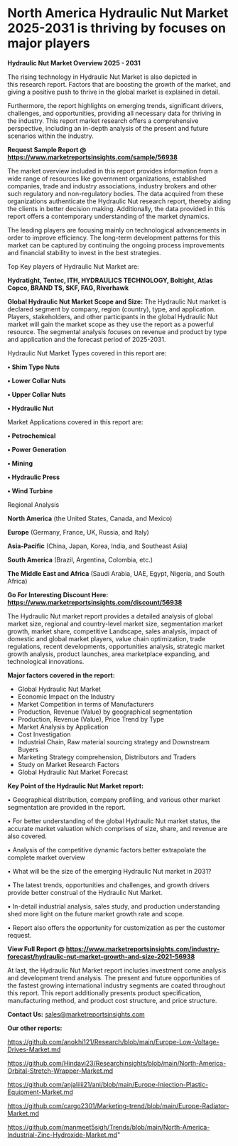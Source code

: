 # North America Hydraulic Nut Market 2025-2031 is thriving by focuses on major players

<Strong> Hydraulic Nut Market Overview 2025 - 2031</strong>

The rising technology in Hydraulic Nut Market is also depicted in this research report. Factors that are boosting the growth of the market, and giving a positive push to thrive in the global market is explained in detail.

Furthermore, the report highlights on emerging trends, significant drivers, challenges, and opportunities, providing all necessary data for thriving in the industry. This report market research offers a comprehensive perspective, including an in-depth analysis of the present and future scenarios within the industry.

<strong>Request Sample Report @ <a href=https://www.marketreportsinsights.com/sample/56938>https://www.marketreportsinsights.com/sample/56938</a></strong>

The market overview included in this report provides information from a wide range of resources like government organizations, established companies, trade and industry associations, industry brokers and other such regulatory and non-regulatory bodies. The data acquired from these organizations authenticate the Hydraulic Nut research report, thereby aiding the clients in better decision making. Additionally, the data provided in this report offers a contemporary understanding of the market dynamics.

The leading players are focusing mainly on technological advancements in order to improve efficiency. The long-term development patterns for this market can be captured by continuing the ongoing process improvements and financial stability to invest in the best strategies.

Top Key players of Hydraulic Nut Market are:

<strong>Hydratight, Tentec, ITH, HYDRAULICS TECHNOLOGY, Boltight, Atlas Copco, BRAND TS, SKF, FAG, Riverhawk</strong>

<strong><b>Global Hydraulic Nut Market Scope and Size:</b></strong>
The Hydraulic Nut market is declared segment by company, region (country), type, and application. Players, stakeholders, and other participants in the global Hydraulic Nut market will gain the market scope as they use the report as a powerful resource. The segmental analysis focuses on revenue and product by type and application and the forecast period of 2025-2031.

Hydraulic Nut Market Types covered in this report are:

<strong>• Shim Type Nuts

• Lower Collar Nuts

• Upper Collar Nuts

• Hydraulic Nut</strong>

Market Applications covered in this report are:

<strong>• Petrochemical

• Power Generation

• Mining

• Hydraulic Press

• Wind Turbine</strong> 

Regional Analysis

<strong>North America</strong> (the United States, Canada, and Mexico)

<strong>Europe</strong> (Germany, France, UK, Russia, and Italy)

<strong>Asia-Pacific</strong> (China, Japan, Korea, India, and Southeast Asia)

<strong>South America</strong> (Brazil, Argentina, Colombia, etc.)

<strong>The Middle East and Africa</strong> (Saudi Arabia, UAE, Egypt, Nigeria, and South Africa)

<strong>Go For Interesting Discount Here: <a href=https://www.marketreportsinsights.com/discount/56938>https://www.marketreportsinsights.com/discount/56938</a></strong>

The Hydraulic Nut market report provides a detailed analysis of global market size, regional and country-level market size, segmentation market growth, market share, competitive Landscape, sales analysis, impact of domestic and global market players, value chain optimization, trade regulations, recent developments, opportunities analysis, strategic market growth analysis, product launches, area marketplace expanding, and technological innovations.

<strong><b>Major factors covered in the report:</b></strong>
<ul>
  <li>Global Hydraulic Nut Market </li>
  <li>Economic Impact on the Industry</li>
  <li>Market Competition in terms of Manufacturers</li>
  <li>Production, Revenue (Value) by geographical segmentation</li>
  <li>Production, Revenue (Value), Price Trend by Type</li>
  <li>Market Analysis by Application</li>
  <li>Cost Investigation</li>
  <li>Industrial Chain, Raw material sourcing strategy and Downstream Buyers</li>
  <li>Marketing Strategy comprehension, Distributors and Traders</li>
  <li>Study on Market Research Factors</li>
  <li>Global Hydraulic Nut Market Forecast</li>
</ul>

<strong><b>Key Point of the Hydraulic Nut Market report:</b></strong>

• Geographical distribution, company profiling, and various other market segmentation are provided in the report.

• For better understanding of the global Hydraulic Nut market status, the accurate market valuation which comprises of size, share, and revenue are also covered.

• Analysis of the competitive dynamic factors better extrapolate the complete market overview

• What will be the size of the emerging Hydraulic Nut market in 2031?

• The latest trends, opportunities and challenges, and growth drivers provide better construal of the Hydraulic Nut Market.

• In-detail industrial analysis, sales study, and production understanding shed more light on the future market growth rate and scope.

• Report also offers the opportunity for customization as per the customer request.

<strong><b>View Full Report @ <a href=https://www.marketreportsinsights.com/industry-forecast/hydraulic-nut-market-growth-and-size-2021-56938>https://www.marketreportsinsights.com/industry-forecast/hydraulic-nut-market-growth-and-size-2021-56938</a></b></strong>


At last, the Hydraulic Nut Market report includes investment come analysis and development trend analysis. The present and future opportunities of the fastest growing international industry segments are coated throughout this report. This report additionally presents product specification, manufacturing method, and product cost structure, and price structure.

<strong>Contact Us:</strong>
sales@marketreportsinsights.com

<strong>Our other reports:</strong>

<a href=https://github.com/anokhi121/Research/blob/main/Europe-Low-Voltage-Drives-Market.md>https://github.com/anokhi121/Research/blob/main/Europe-Low-Voltage-Drives-Market.md</a>

<a href=https://github.com/Hindavi23/Researchinsights/blob/main/North-America-Orbital-Stretch-Wrapper-Market.md>https://github.com/Hindavi23/Researchinsights/blob/main/North-America-Orbital-Stretch-Wrapper-Market.md</a>

<a href=https://github.com/anjaliiii21/ani/blob/main/Europe-Injection-Plastic-Equipment-Market.md>https://github.com/anjaliiii21/ani/blob/main/Europe-Injection-Plastic-Equipment-Market.md</a>

<a href=https://github.com/cargo2301/Marketing-trend/blob/main/Europe-Radiator-Market.md>https://github.com/cargo2301/Marketing-trend/blob/main/Europe-Radiator-Market.md</a>

<a href=https://github.com/manmeet5sigh/Trends/blob/main/North-America-Industrial-Zinc-Hydroxide-Market.md>https://github.com/manmeet5sigh/Trends/blob/main/North-America-Industrial-Zinc-Hydroxide-Market.md</a>"
